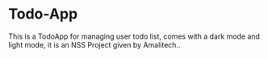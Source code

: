 # Todo-App
This is a TodoApp for managing user todo list, comes with a dark mode and light mode, it is an NSS Project given by Amalitech..

